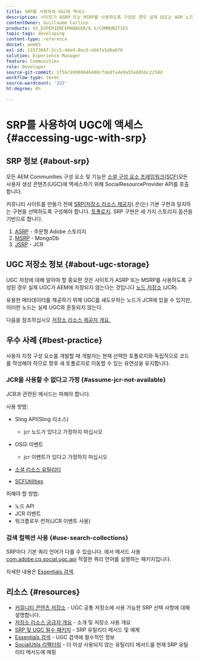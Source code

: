 ```yaml
---
title: SRP를 사용하여 UGC에 액세스
description: 사이트가 ASRP 또는 MSRP를 사용하도록 구성된 경우 실제 UGC는 AEM 노드 저장소(JCR)에 저장되지 않습니다
contentOwner: Guillaume Carlino
products: SG_EXPERIENCEMANAGER/6.5/COMMUNITIES
topic-tags: developing
content-type: reference
docset: aem65
exl-id: 1157366f-2cc5-46e4-8ec6-e66fe5d0a0f6
solution: Experience Manager
feature: Communities
role: Developer
source-git-commit: 1f56c99980846400cfde8fa4e9a55e885bc2258d
workflow-type: tm+mt
source-wordcount: '322'
ht-degree: 0%

---
```


# SRP를 사용하여 UGC에 액세스 {#accessing-ugc-with-srp}

## SRP 정보 {#about-srp}

모든 AEM Communities 구성 요소 및 기능은 [소셜 구성 요소 프레임워크(SCF)](/help/communities/scf.md)모든 사용자 생성 콘텐츠(UGC)에 액세스하기 위해 SocialResourceProvider API를 호출합니다.

커뮤니티 사이트를 만들기 전에 [SRP(저장소 리소스 제공자)](/help/communities/working-with-srp.md) 은(는) 기본 구현과 일치하는 구현을 선택하도록 구성해야 합니다. [토폴로지](/help/communities/topologies.md). SRP 구현은 세 가지 스토리지 옵션을 기반으로 합니다.

1. [ASRP](/help/communities/asrp.md) - 주문형 Adobe 스토리지
1. [MSRP](/help/communities/msrp.md) - MongoDb
1. [JSRP](/help/communities/jsrp.md) - JCR

## UGC 저장소 정보 {#about-ugc-storage}

UGC 저장에 대해 알아야 할 중요한 것은 사이트가 ASRP 또는 MSRP를 사용하도록 구성된 경우 실제 UGC가 AEM에 저장되지 않는다는 것입니다 [노드 저장소](/help/sites-deploying/data-store-config.md) (JCR).

유용한 메타데이터를 제공하기 위해 UGC를 섀도우하는 노드가 JCR에 있을 수 있지만, 이러한 노드는 실제 UGC와 혼동되지 않는다.

다음을 참조하십시오 [저장소 리소스 제공자 개요.](/help/communities/srp.md)

## 우수 사례 {#best-practice}

사용자 지정 구성 요소를 개발할 때 개발자는 현재 선택한 토폴로지와 독립적으로 코드를 작성해야 하므로 향후 새 토폴로지로 이동할 수 있는 유연성을 유지합니다.

### JCR을 사용할 수 없다고 가정 {#assume-jcr-not-available}

JCR과 관련된 메서드는 피해야 합니다.

사용 방법:

* Sling API(Sling 리소스)

   * jcr 노드가 있다고 가정하지 마십시오

* OSGi 이벤트

   * jcr 이벤트가 있다고 가정하지 마십시오

* [소셜 리소스 유틸리티](/help/communities/socialutils.md#socialresourceutilities-package)
* [SCFUtilities](/help/communities/socialutils.md#scfutilities-package)

피해야 할 방법:

* 노드 API
* JCR 이벤트
* 워크플로우 런처(JCR 이벤트 사용)

### 검색 컬렉션 사용 {#use-search-collections}

SRP마다 기본 쿼리 언어가 다를 수 있습니다. 에서 메서드 사용 [com.adobe.cq.social.ugc.api](https://helpx.adobe.com/experience-manager/6-5/sites/developing/using/reference-materials/javadoc/com/adobe/cq/social/ugc/api/package-summary.html) 적절한 쿼리 언어를 실행하는 패키지입니다.

자세한 내용은 [Essentials 검색](/help/communities/search-implementation.md).

## 리소스 {#resources}

* [커뮤니티 콘텐츠 저장소](/help/communities/working-with-srp.md) - UGC 공통 저장소에 사용 가능한 SRP 선택 사항에 대해 설명합니다.
* [저장소 리소스 공급자 개요](/help/communities/srp.md) - 소개 및 저장소 사용 개요
* [SRP 및 UGC 필수 패키지](/help/communities/srp-and-ugc.md) - SRP 유틸리티 메서드 및 예제
* [Essentials 검색](/help/communities/search-implementation.md) - UGC 검색에 필수적인 정보
* [SocialUtils 리팩터링](/help/communities/socialutils.md) - 더 이상 사용되지 않는 유틸리티 메서드를 현재 SRP 유틸리티 메서드에 매핑
